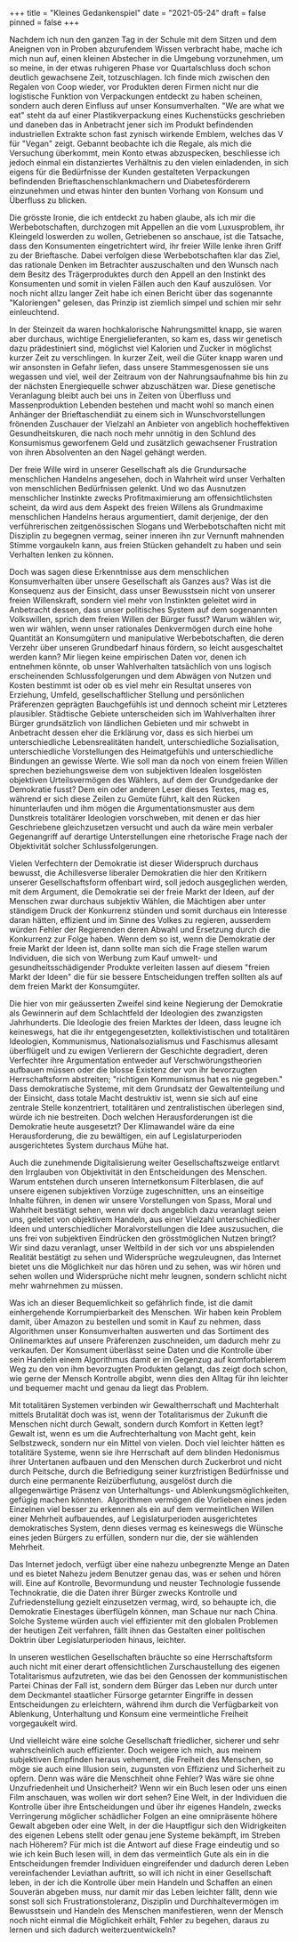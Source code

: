 +++
title = "Kleines Gedankenspiel"
date = "2021-05-24"
draft = false
pinned = false
+++


Nachdem ich nun den ganzen Tag in der Schule mit dem Sitzen und dem Aneignen von in Proben abzurufendem Wissen verbracht habe, mache ich mich nun auf, einen kleinen Abstecher in die Umgebung vorzunehmen, um so meine, in der etwas ruhigeren Phase vor Quartalschluss doch schon deutlich gewachsene Zeit, totzuschlagen. Ich finde mich zwischen den Regalen von Coop wieder, vor Produkten deren Firmen nicht nur die logistische Funktion von Verpackungen entdeckt zu haben scheinen, sondern auch deren Einfluss auf unser Konsumverhalten. "We are what we eat" steht da auf einer Plastikverpackung eines Kuchenstücks geschrieben und daneben das in Anbetracht jener sich im Produkt befindenden industriellen Extrakte schon fast zynisch wirkende Emblem, welches das V für "Vegan" zeigt. Gebannt beobachte ich die Regale, als mich die Versuchung überkommt, mein Konto etwas abzuspecken, beschliesse ich jedoch einmal ein distanziertes Verhältnis zu den vielen einladenden, in sich eigens für die Bedürfnisse der Kunden gestalteten Verpackungen befindenden Brieftaschenschlankmachern und Diabetesförderern einzunehmen und etwas hinter den bunten Vorhang von Konsum und Überfluss zu blicken.

Die grösste Ironie, die ich entdeckt zu haben glaube, als ich mir die Werbebotschaften, durchzogen mit Appellen an die vom Luxusproblem, ihr Kleingeld loswerden zu wollen, Getriebenen so anschaue, ist die Tatsache, dass den Konsumenten eingetrichtert wird, ihr freier Wille lenke ihren Griff zu der Brieftasche. Dabei verfolgen diese Werbebotschaften klar das Ziel, das rationale Denken im Betrachter auszuschalten und den Wunsch nach dem Besitz des Trägerproduktes durch den Appell an den Instinkt des Konsumenten und somit in vielen Fällen auch den Kauf auszulösen. Vor noch nicht allzu langer Zeit habe ich einen Bericht über das sogenannte "Kaloriengen" gelesen, das Prinzip ist ziemlich simpel und schien mir sehr einleuchtend.

In der Steinzeit da waren hochkalorische Nahrungsmittel knapp, sie waren aber durchaus, wichtige Energielieferanten, so kam es, dass wir genetisch dazu prädestiniert sind, möglichst viel Kalorien und Zucker in möglichst kurzer Zeit zu verschlingen. In kurzer Zeit, weil die Güter knapp waren und wir ansonsten in Gefahr liefen, dass unsere Stammesgenossen sie uns wegassen und viel, weil der Zeitraum von der Nahrungsaufnahme bis hin zu der nächsten Energiequelle schwer abzuschätzen war. Diese genetische Veranlagung bleibt auch bei uns in Zeiten von Überfluss und Massenproduktion Lebenden bestehen und macht wohl so manch einen Anhänger der Brieftaschendiät zu einem sich in Wunschvorstellungen frönenden Zuschauer der Vielzahl an Anbieter von angeblich hocheffektiven Gesundheitskuren, die nach noch mehr unnötig in den Schlund des Konsumismus geworfenem Geld und zusätzlich gewachsener Frustration von ihren Absolventen an den Nagel gehängt werden.

Der freie Wille wird in unserer Gesellschaft als die Grundursache menschlichen Handelns angesehen, doch in Wahrheit wird unser Verhalten von menschlichen Bedürfnissen gelenkt. Und wo das Ausnutzen menschlicher Instinkte zwecks Profitmaximierung am offensichtlichsten scheint, da wird aus dem Aspekt des freien Willens als Grundmaxime menschlichen Handelns heraus argumentiert, damit derjenige, der den verführerischen zeitgenössischen Slogans und Werbebotschaften nicht mit Disziplin zu begegnen vermag, seiner inneren ihn zur Vernunft mahnenden Stimme vorgaukeln kann, aus freien Stücken gehandelt zu haben und sein Verhalten lenken zu können.

Doch was sagen diese Erkenntnisse aus dem menschlichen Konsumverhalten über unsere Gesellschaft als Ganzes aus? Was ist die Konsequenz aus der Einsicht, dass unser Bewusstsein nicht von unserer freien Willenskraft, sondern viel mehr von Instinkten geleitet wird in Anbetracht dessen, dass unser politisches System auf dem sogenannten Volkswillen, sprich dem freien Willen der Bürger fusst? Warum wählen wir, wen wir wählen, wenn unser rationales Denkvermögen durch eine hohe Quantität an Konsumgütern und manipulative Werbebotschaften, die deren Verzehr über unseren Grundbedarf hinaus fördern, so leicht ausgeschaltet werden kann? Mir liegen keine empirischen Daten vor, denen ich entnehmen könnte, ob unser Wahlverhalten tatsächlich von uns logisch erscheinenden Schlussfolgerungen und dem Abwägen von Nutzen und Kosten bestimmt ist oder ob es viel mehr ein Resultat unseres von Erziehung, Umfeld, gesellschaftlicher Stellung und persönlichen Präferenzen geprägten Bauchgefühls ist und dennoch scheint mir Letzteres plausibler. Städtische Gebiete unterscheiden sich im Wahlverhalten ihrer Bürger grundsätzlich von ländlichen Gebieten und mir schwebt in Anbetracht dessen eher die Erklärung vor, dass es sich hierbei um unterschiedliche Lebensrealitäten handelt, unterschiedliche Sozialisation, unterschiedliche Vorstellungen des Heimatgefühls und unterschiedliche Bindungen an gewisse Werte. Wie soll man da noch von einem freien Willen sprechen beziehungsweise dem von subjektiven Idealen losgelösten objektiven Urteilsvermögen des Wählers, auf dem der Grundgedanke der Demokratie fusst? Dem ein oder anderen Leser dieses Textes, mag es, während er sich diese Zeilen zu Gemüte führt, kalt den Rücken hinunterlaufen und ihm mögen die Argumentationsmuster aus dem Dunstkreis totalitärer Ideologien vorschweben, mit denen er das hier Geschriebene gleichzusetzen versucht und auch da wäre mein verbaler Gegenangriff auf derartige Unterstellungen eine rhetorische Frage nach der Objektivität solcher Schlussfolgerungen.

Vielen Verfechtern der Demokratie ist dieser Widerspruch durchaus bewusst, die Achillesverse liberaler Demokratien die hier den Kritikern unserer Gesellschaftsform offenbart wird, soll jedoch ausgeglichen werden, mit dem Argument, die Demokratie sei der freie Markt der Ideen, auf der Menschen zwar durchaus subjektiv Wählen, die Mächtigen aber unter ständigem Druck der Konkurrenz stünden und somit durchaus ein Interesse daran hätten, effizient und im Sinne des Volkes zu regieren, ausserdem würden Fehler der Regierenden deren Abwahl und Ersetzung durch die  Konkurrenz zur Folge haben. Wenn dem so ist, wenn die Demokratie der freie Markt der Ideen ist, dann sollte man sich die Frage stellen warum Individuen, die sich von Werbung zum Kauf umwelt- und gesundheitsschädigender Produkte verleiten lassen auf diesem "freien Markt der Ideen" die für sie bessere Entscheidungen treffen sollten als auf dem freien Markt der Konsumgüter.

Die hier von mir geäusserten Zweifel sind keine Negierung der Demokratie als Gewinnerin auf dem Schlachtfeld der Ideologien des zwanzigsten Jahrhunderts. Die Ideologie des freien Marktes der Ideen, dass leugne ich keineswegs, hat die ihr entgegengesetzten, kollektivistischen und totalitären Ideologien, Kommunismus, Nationalsozialismus und Faschismus allesamt überflügelt und zu ewigen Verlierern der Geschichte degradiert, deren Verfechter ihre Argumentation entweder auf Verschwörungstheorien aufbauen müssen oder die blosse Existenz der von ihr bevorzugten Herrschaftsform abstreiten; "richtigen Kommunismus hat es nie gegeben." Dass demokratische Systeme, mit dem Grundsatz der Gewaltenteilung und der Einsicht, dass totale Macht destruktiv ist, wenn sie sich auf eine zentrale Stelle konzentriert, totalitären und zentralistischen überlegen sind, würde ich nie bestreiten. Doch welchen Herausforderungen ist die Demokratie heute ausgesetzt? Der Klimawandel wäre da eine Herausforderung, die zu bewältigen, ein auf Legislaturperioden ausgerichtetes System durchaus Mühe hat.

Auch die zunehmende Digitalisierung weiter Gesellschaftszweige entlarvt den Irrglauben von Objektivität in den Entscheidungen des Menschen. Warum entstehen durch unseren Internetkonsum Filterblasen, die auf unsere eigenen subjektiven Vorzüge zugeschnitten, uns an einseitige Inhalte führen, in denen wir unsere Vorstellungen von Spass, Moral und Wahrheit bestätigt sehen, wenn wir doch angeblich dazu veranlagt seien uns, geleitet von objektivem Handeln, aus einer Vielzahl unterschiedlicher Ideen und unterschiedlicher Moralvorstellungen die Idee auszusuchen, die uns frei von subjektiven Eindrücken den grösstmöglichen Nutzen bringt? Wir sind dazu veranlagt, unser Weltbild in der sich vor uns abspielenden Realität bestätigt zu sehen und Widersprüche wegzuleugnen, das Internet bietet uns die Möglichkeit nur das hören und zu sehen, was wir hören und sehen wollen und Widersprüche nicht mehr leugnen, sondern schlicht nicht mehr wahrnehmen zu müssen.

Was ich an dieser Bequemlichkeit so gefährlich finde, ist die damit einhergehende Korrumpierbarkeit des Menschen. Wir haben kein Problem damit, über Amazon zu bestellen und somit in Kauf zu nehmen, dass Algorithmen unser Konsumverhalten auswerten und das Sortiment des Onlinemarktes auf unsere Präferenzen zuschneiden, um dadurch mehr zu verkaufen. Der Konsument überlässt seine Daten und die Kontrolle über sein Handeln einem Algorithmus damit er im Gegenzug auf komfortablerem Weg zu den von ihm bevorzugten Produkten gelangt, das zeigt doch schon, wie gerne der Mensch Kontrolle abgibt, wenn dies den Alltag für ihn leichter und bequemer macht und genau da liegt das Problem.

Mit totalitären Systemen verbinden wir Gewaltherrschaft und Machterhalt mittels Brutalität doch was ist, wenn der Totalitarismus der Zukunft die Menschen nicht durch Gewalt, sondern durch Komfort in Ketten legt? Gewalt ist, wenn es um die Aufrechterhaltung von Macht geht, kein Selbstzweck, sondern nur ein Mittel von vielen. Doch viel leichter hätten es totalitäre Systeme, wenn sie ihre Herrschaft auf dem blinden Hedonismus ihrer Untertanen aufbauen und den Menschen durch Zuckerbrot und nicht durch Peitsche, durch die Befriedigung seiner kurzfristigen Bedürfnisse und durch eine permanente Reizüberflutung, ausgelöst durch die allgegenwärtige Präsenz von Unterhaltungs- und Ablenkungsmöglichkeiten, gefügig machen könnten.  Algorithmen vermögen die Vorlieben eines jeden Einzelnen viel besser zu erkennen als ein auf dem vermeintlichen Willen einer Mehrheit aufbauendes, auf Legislaturperioden ausgerichtetes demokratisches System, denn dieses vermag es keineswegs die Wünsche eines jeden Bürgers zu erfüllen, sondern nur die, der sie wählenden Mehrheit.

Das Internet jedoch, verfügt über eine nahezu unbegrenzte Menge an Daten und es bietet Nahezu jedem Benutzer genau das, was er sehen und hören will. Eine auf Kontrolle, Bevormundung und neuster Technologie fussende Technokratie, die die Daten ihrer Bürger zwecks Kontrolle und Zufriedenstellung gezielt einzusetzen vermag, wird, so behaupte ich, die Demokratie Einestages überflügeln können, man Schaue nur nach China. Solche Systeme würden auch viel effizienter mit den globalen Problemen der heutigen Zeit verfahren, fällt ihnen das Gestalten einer politischen Doktrin über Legislaturperioden hinaus, leichter.

In unseren westlichen Gesellschaften bräuchte so eine Herrschaftsform auch nicht mit einer derart offensichtlichen Zurschaustellung des eigenen Totalitarismus aufzutreten, wie das bei den Genossen der kommunistischen Partei Chinas der Fall ist, sondern dem Bürger das Leben nur durch unter dem Deckmantel staatlicher Fürsorge getarnter Eingriffe in dessen Entscheidungen zu erleichtern, während ihm durch die Verfügbarkeit von Ablenkung, Unterhaltung und Konsum eine vermeintliche Freiheit vorgegaukelt wird.

Und vielleicht wäre eine solche Gesellschaft friedlicher, sicherer und sehr wahrscheinlich auch effizienter. Doch weigere ich mich, aus meinem subjektiven Empfinden heraus vehement, die Freiheit des Menschen, so möge sie auch eine Illusion sein, zugunsten von Effizienz und Sicherheit zu opfern. Denn was wäre die Menschheit ohne Fehler? Was wäre sie ohne Unzufriedenheit und Unsicherheit? Wenn wir ein Buch lesen oder uns einen Film anschauen, was wollen wir dort sehen? Eine Welt, in der Individuen die Kontrolle über ihre Entscheidungen und über ihr eigenes Handeln, zwecks Verringerung möglicher schädlicher Folgen an eine omnipräsente höhere Gewalt abgeben oder eine Welt, in der die Hauptfigur sich den Widrigkeiten des eigenen Lebens stellt oder genau jene Systeme bekämpft, im Streben nach Höherem? Für mich ist die Antwort auf diese Frage eindeutig und so wie ich kein Buch lesen will, in dem das vermeintlich Gute als ein in die Entscheidungen fremder Individuen eingreifender und dadurch deren Leben vereinfachender Leviathan auftritt, so will ich nicht in einer Gesellschaft leben, in der ich die Kontrolle über mein Handeln und Schaffen an einen Souverän abgeben muss, nur damit mir das Leben leichter fällt, denn wie sonst soll sich Frustrationstoleranz, Disziplin und Durchhaltevermögen im Bewusstsein und Handeln des Menschen manifestieren, wenn der Mensch noch nicht einmal die Möglichkeit erhält, Fehler zu begehen, daraus zu lernen und sich dadurch weiterzuentwickeln?

 

 

 

 

 

 

 

 

 

<!--EndFragment-->